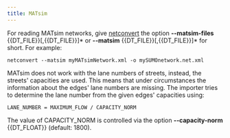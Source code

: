 ```yaml
---
title: MATsim
---
```


For reading MATsim networks, give [netconvert](../../netconvert.md)
the option **--matsim-files** {{DT_FILE}}\[,{{DT_FILE}}\]\* or **--matsim** {{DT_FILE}}\[,{{DT_FILE}}\]\* for short. For example:

```
netconvert --matsim myMATsimNetwork.xml -o mySUMOnetwork.net.xml
```

MATsim does not work with the lane numbers of streets, instead, the
streets' capacities are used. This means that under circumstances the
information about the edges' lane numbers are missing. The importer tries
to determine the lane number from the given edges' capacities using:

```
LANE_NUMBER = MAXIMUM_FLOW / CAPACITY_NORM
```

The value of CAPACITY_NORM is controlled via the option **--capacity-norm** {{DT_FLOAT}} (default:
1800).
